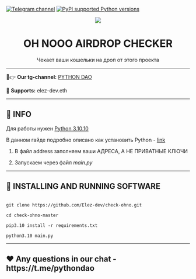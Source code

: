 [![Telegram channel](https://img.shields.io/endpoint?url=https://runkit.io/damiankrawczyk/telegram-badge/branches/master?url=https://t.me/developercode1)](https://t.me/developercode1)
[![PyPI supported Python versions](https://img.shields.io/badge/Python%203.10.10-8A2BE2)](https://www.python.org/downloads/release/python-31010/)

<div align="center">
  <img src="https://sun9-74.userapi.com/impg/qxXsGpGlkdL5fNgnhrb4owDAldlQT_IbyLwTFg/BcPEP8BqBkU.jpg?size=2036x1838&quality=96&sign=d75341e180a2d9a30a85298fd0f60665&type=album"  />
  <h1>OH NOOO AIRDROP CHECKER</h1>
  <p>Чекает ваши кошельки на дроп от этого проекта</p>
</div>

---

🤠👉 <b>Our tg-channel:</b> [PYTHON DAO](https://t.me/developercode1)

🤗 <b>Supports:</b> elez-dev.eth

---
<h2>🙊 INFO</h2>

Для работы нужен [Python 3.10.10](https://www.python.org/downloads/release/python-31010/)

В данном гайде подробно описано как установить Python - [link](https://mirror.xyz/wiedzmin.eth/Z06W81VrxO9KI88vkcxeW0Lc8f2nBo5Wdyqce0HTNm8)

1. В файл address заполняем ваши АДРЕСА, А НЕ ПРИВАТНЫЕ КЛЮЧИ

2. Запускаем через файл _main.py_

---
<h2>🚀 INSTALLING AND RUNNING SOFTWARE</h2>

```

git clone https://github.com/Elez-dev/check-ohno.git

cd check-ohno-master

pip3.10 install -r requirements.txt

python3.10 main.py

```

---
<h2>❤️ Any questions in our chat - https://t.me/pythondao</h2>

